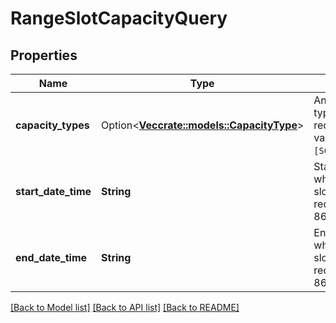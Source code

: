 # RangeSlotCapacityQuery

## Properties

Name | Type | Description | Notes
------------ | ------------- | ------------- | -------------
**capacity_types** | Option<[**Vec<crate::models::CapacityType>**](CapacityType.md)> | An array of capacity types which are being requested. Default value is `[SCHEDULED_CAPACITY]`. | [optional]
**start_date_time** | **String** | Start date time from which the capacity slots are being requested in ISO 8601 format. | 
**end_date_time** | **String** | End date time up to which the capacity slots are being requested in ISO 8601 format. | 

[[Back to Model list]](../README.md#documentation-for-models) [[Back to API list]](../README.md#documentation-for-api-endpoints) [[Back to README]](../README.md)


